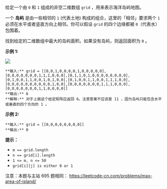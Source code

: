 给定一个由 `0` 和 `1` 组成的非空二维数组 `grid` ，用来表示海洋岛屿地图。

一个  **岛屿**  是由一些相邻的 `1` (代表土地) 构成的组合，这里的「相邻」要求两个 `1` 必须在水平或者竖直方向上相邻。你可以假设
`grid` 的四个边缘都被 `0`（代表水）包围着。

找到给定的二维数组中最大的岛屿面积。如果没有岛屿，则返回面积为 `0` 。



**示例 1:**

![](https://pic.leetcode-cn.com/1626667010-nSGPXz-image.png)

    
    
    **输入:** grid = [[0,0,1,0,0,0,0,1,0,0,0,0,0],[0,0,0,0,0,0,0,1,1,1,0,0,0],[0,1,1,0,1,0,0,0,0,0,0,0,0],[0,1,0,0,1,1,0,0,1,0,1,0,0],[0,1,0,0,1,1,0,0,1,1,1,0,0],[0,0,0,0,0,0,0,0,0,0,1,0,0],[0,0,0,0,0,0,0,1,1,1,0,0,0],[0,0,0,0,0,0,0,1,1,0,0,0,0]]
    **输出:** 6
    **解释:** 对于上面这个给定矩阵应返回 6。注意答案不应该是 11 ，因为岛屿只能包含水平或垂直的四个方向的 1 。

**示例 2:**

    
    
    **输入:** grid = [[0,0,0,0,0,0,0,0]]
    **输出:** 0



**提示：**

  * `m == grid.length`
  * `n == grid[i].length`
  * `1 <= m, n <= 50`
  * `grid[i][j] is either 0 or 1`



注意：本题与主站 695 题相同： <https://leetcode-cn.com/problems/max-area-of-island/>

